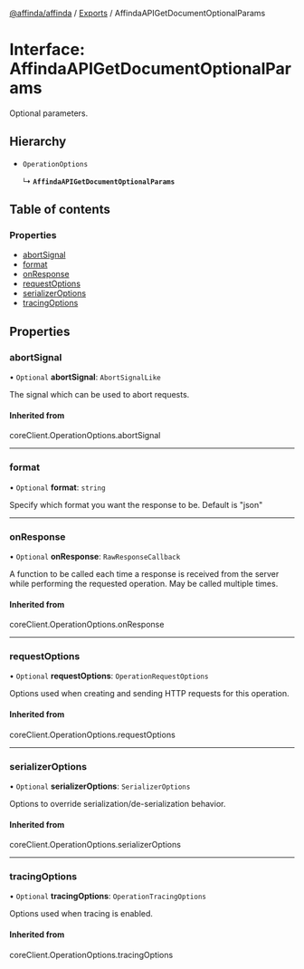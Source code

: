 [@affinda/affinda](../README.md) / [Exports](../modules.md) / AffindaAPIGetDocumentOptionalParams

# Interface: AffindaAPIGetDocumentOptionalParams

Optional parameters.

## Hierarchy

- `OperationOptions`

  ↳ **`AffindaAPIGetDocumentOptionalParams`**

## Table of contents

### Properties

- [abortSignal](AffindaAPIGetDocumentOptionalParams.md#abortsignal)
- [format](AffindaAPIGetDocumentOptionalParams.md#format)
- [onResponse](AffindaAPIGetDocumentOptionalParams.md#onresponse)
- [requestOptions](AffindaAPIGetDocumentOptionalParams.md#requestoptions)
- [serializerOptions](AffindaAPIGetDocumentOptionalParams.md#serializeroptions)
- [tracingOptions](AffindaAPIGetDocumentOptionalParams.md#tracingoptions)

## Properties

### abortSignal

• `Optional` **abortSignal**: `AbortSignalLike`

The signal which can be used to abort requests.

#### Inherited from

coreClient.OperationOptions.abortSignal

___

### format

• `Optional` **format**: `string`

Specify which format you want the response to be. Default is "json"

___

### onResponse

• `Optional` **onResponse**: `RawResponseCallback`

A function to be called each time a response is received from the server
while performing the requested operation.
May be called multiple times.

#### Inherited from

coreClient.OperationOptions.onResponse

___

### requestOptions

• `Optional` **requestOptions**: `OperationRequestOptions`

Options used when creating and sending HTTP requests for this operation.

#### Inherited from

coreClient.OperationOptions.requestOptions

___

### serializerOptions

• `Optional` **serializerOptions**: `SerializerOptions`

Options to override serialization/de-serialization behavior.

#### Inherited from

coreClient.OperationOptions.serializerOptions

___

### tracingOptions

• `Optional` **tracingOptions**: `OperationTracingOptions`

Options used when tracing is enabled.

#### Inherited from

coreClient.OperationOptions.tracingOptions
